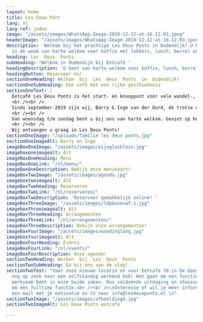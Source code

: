 ```yaml
---
layout: home
title: Les Deux Pont
lang: nl
lang-ref: index
image: "/assets/images/WhatsApp-Image-2019-12-12-at-16.12.03.jpeg"
headerImage: "/assets/images/WhatsApp-Image-2019-12-12-at-16.12.03.jpeg"
description: 'Welkom bij het prachtige Les Deux Ponts in Oudendijk! U bent 5 dagen
  in de week van harte welkom voor koffie met lekkers, lunch, borrel en diner! '
heading: Les  Deux  Ponts
subHeading: 'Welkom in Oudendijk bij Eetcafé '
headingDescription: 'U bent van harte welkom voor koffie, lunch, borrel en diner! '
headingButton: Reserveer nu!
sectionOneHeading: Welkom  bij  Les  Deux  Ponts  in  Oudendijk!
sectionOneSubHeading: Een café met een rijke geschiedenis
sectionOneText: |
  Eetcafé Les Deux Ponts is het start- en knooppunt voor vele wandel-, boot-, kano-, skeeler- en fietstochten. De locatie op de Westfriese Omringdijk in Oudendijk is uniek.
  <br /><br />
  Sinds september 2019 zijn wij, Barry & Inge van der Oord, de trotse eigenaren van Les Deux Ponts.
  <br /><br />
  Van woensdag t/m zondag bent u bij ons van harte welkom. Geniet op het terras, met uitzicht over de Beemsterringvaart en de polder, of in ons eetcafé van een heerlijke kop koffie met een goed stuk taart, van de lekkerste broodjes of uitgebreide lunches; kom 's avonds dineren en laat u verleiden door smaakvolle gerechten met een mooi glas wijn.
  <br /><br />
  Wij ontvangen u graag in Les Deux Ponts!
sectionOneImage: "/uploads/familie les deux ponts.jpg"
sectionOneImageAlt: Barry en Inge
imageBoxOneImage: "/assets/images/wijnglasklein.jpg"
imageboxoneimagealt: Alt
imageBoxOneHeading: Menu
imageBoxOneLink: "/nl/menu/"
imageBoxOneDescription: Bekijk onze menukaart!
imageBoxTwoImage: "/assets/images/agenda.jpg"
imageboxtwoimagealt: Alt
imageBoxTwoHeading: Reserveren
imageBoxTwoLink: "/nl/reserveren/"
imageBoxTwoDescription: 'Reserveer gemakkelijk online! '
imageBoxThreeImage: "/assets/images/ldpbovenaf-1.jpg"
imageboxthreeimagealt: Alt
imageBoxThreeHeading: Arrangementen
imageBoxThreeLink: "/nl/arrangementen/"
imageBoxThreeDescription: Bekijk onze arrangementen!
imageBoxFourImage: "/assets/images/wandinglang.jpg"
imageboxfourimagealt: Alt
imageBoxFourHeading: Events
imageBoxFourLink: "/nl/events/"
imageBoxFourDescription: Onze agenda!
sectionTwoHeading: Werken  bij  Les  Deux  Ponts
sectionTwoSubHeading: Ga bij ons aan de slag!
sectionTwoText: "Voor onze nieuwe locatie en voor Eetcafe 70 in De Goorn zijn wij
  nog op zoek naar een zelfstandig werkend kok! Het gaat om een functie waarbij je
  werkzaam bent in onze beide zaken. Dus voldoende uitdaging en afwisseling! Het gaat
  om een fulltime functie.<br /><br />\nInteresse of wil je meer informatie? Stuur
  een mail met je motivatie en CV naar info@lesdeuxponts.nl \n"
sectionTwoImage: "/assets/images/afbeelding4.jpg"
sectionTwoImageAlt: Les Deux Ponts eetcafé

---
```

